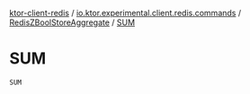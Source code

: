 [ktor-client-redis](../../index.md) / [io.ktor.experimental.client.redis.commands](../index.md) / [RedisZBoolStoreAggregate](index.md) / [SUM](./-s-u-m.md)

# SUM

`SUM`